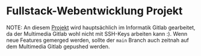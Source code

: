 # Fullstack-Webentwicklung Projekt

NOTE: An diesem [Projekt](https://r-n-d.informatik.hs-augsburg.de:8080/romankol/blogging-plattform)
wird hauptsächlich im Informatik Gitlab gearbeitet,
da der Multimedia Gitlab wohl nicht mit SSH-Keys arbeiten kann :). Wenn neue Features
gemerged werden, sollte der `main` Branch auch zeitnah auf dem Multimedia Gitlab gepushed werden.
